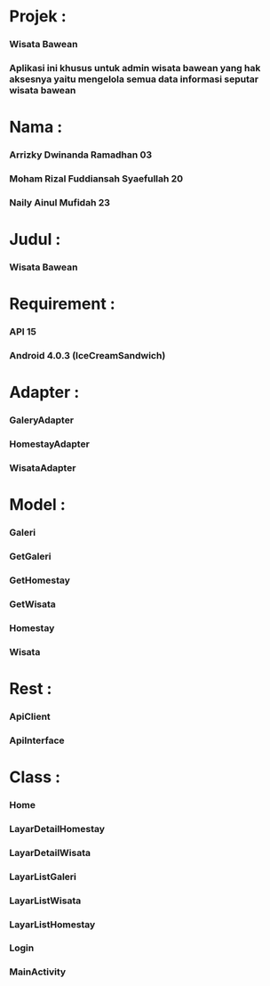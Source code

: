 # Projek :
### Wisata Bawean

### Aplikasi ini khusus untuk admin wisata bawean yang hak aksesnya yaitu mengelola semua data informasi seputar wisata bawean
# Nama :
### Arrizky Dwinanda Ramadhan 03
### Moham Rizal Fuddiansah Syaefullah 20
### Naily Ainul Mufidah 23
# Judul : 
### Wisata Bawean
# Requirement :
### API 15 
### Android 4.0.3 (IceCreamSandwich)
# Adapter :
### GaleryAdapter
### HomestayAdapter
### WisataAdapter
# Model :
### Galeri
### GetGaleri
### GetHomestay
### GetWisata 
### Homestay
### Wisata
# Rest :
### ApiClient
### ApiInterface
# Class :
### Home
### LayarDetailHomestay
### LayarDetailWisata
### LayarListGaleri
### LayarListWisata
### LayarListHomestay
### Login
### MainActivity


